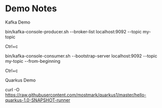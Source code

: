 # Demo Notes

Kafka Demo

bin/kafka-console-producer.sh --broker-list localhost:9092 --topic my-topic

Ctrl+c

bin/kafka-console-consumer.sh --bootstrap-server localhost:9092 --topic my-topic --from-beginning

Ctrl+c

Quarkus Demo

curl -O https://raw.githubusercontent.com/mostmark/quarkus1/master/hello-quarkus-1.0-SNAPSHOT-runner
